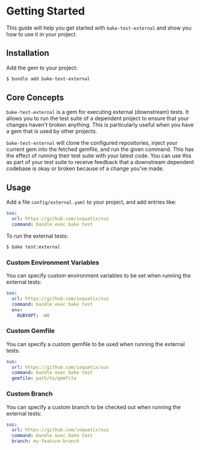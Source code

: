 # Getting Started

This guide will help you get started with `bake-test-external` and show you how to use it in your project.

## Installation

Add the gem to your project:

```bash
$ bundle add bake-test-external
```

## Core Concepts

`bake-test-external` is a gem for executing external (downstream) tests. It allows you to run the test suite of a dependent project to ensure that your changes haven't broken anything. This is particularly useful when you have a gem that is used by other projects.

`bake-test-external` will clone the configured repositories, inject your current gem into the fetched gemfile, and run the given command. This has the effect of running their test suite with your latest code. You can use this as part of your test suite to receive feedback that a downstream dependent codebase is okay or broken because of a change you've made.

## Usage

Add a file `config/external.yaml` to your project, and add entries like:

```yaml
sus:
  url: https://github.com/ioquatix/sus
  command: bundle exec bake test
```

To run the external tests:

```bash
$ bake test:external
```

### Custom Environment Variables

You can specify custom environment variables to be set when running the external tests:

```yaml
sus:
  url: https://github.com/ioquatix/sus
  command: bundle exec bake test
  env:
    RUBYOPT: -W0
```

### Custom Gemfile

You can specify a custom gemfile to be used when running the external tests:

```yaml
sus:
  url: https://github.com/ioquatix/sus
  command: bundle exec bake test
  gemfile: path/to/gemfile
```

### Custom Branch

You can specify a custom branch to be checked out when running the external tests:

```yaml
sus:
  url: https://github.com/ioquatix/sus
  command: bundle exec bake test
  branch: my-feature-branch
```
